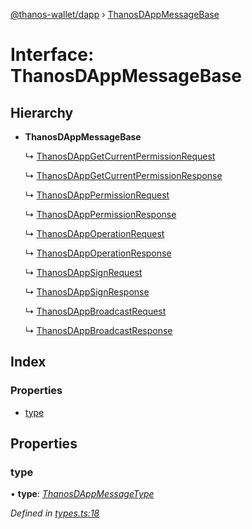 [@thanos-wallet/dapp](../README.md) › [ThanosDAppMessageBase](thanosdappmessagebase.md)

# Interface: ThanosDAppMessageBase

## Hierarchy

* **ThanosDAppMessageBase**

  ↳ [ThanosDAppGetCurrentPermissionRequest](thanosdappgetcurrentpermissionrequest.md)

  ↳ [ThanosDAppGetCurrentPermissionResponse](thanosdappgetcurrentpermissionresponse.md)

  ↳ [ThanosDAppPermissionRequest](thanosdapppermissionrequest.md)

  ↳ [ThanosDAppPermissionResponse](thanosdapppermissionresponse.md)

  ↳ [ThanosDAppOperationRequest](thanosdappoperationrequest.md)

  ↳ [ThanosDAppOperationResponse](thanosdappoperationresponse.md)

  ↳ [ThanosDAppSignRequest](thanosdappsignrequest.md)

  ↳ [ThanosDAppSignResponse](thanosdappsignresponse.md)

  ↳ [ThanosDAppBroadcastRequest](thanosdappbroadcastrequest.md)

  ↳ [ThanosDAppBroadcastResponse](thanosdappbroadcastresponse.md)

## Index

### Properties

* [type](thanosdappmessagebase.md#type)

## Properties

###  type

• **type**: *[ThanosDAppMessageType](../enums/thanosdappmessagetype.md)*

*Defined in [types.ts:18](https://github.com/madfish-solutions/thanoswallet-dapp/blob/8b5bfb8/src/types.ts#L18)*

